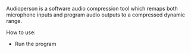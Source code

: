 Audioperson is a software audio compression tool which remaps both microphone inputs and program audio outputs to a compressed dynamic range.

How to use:
* Run the program

